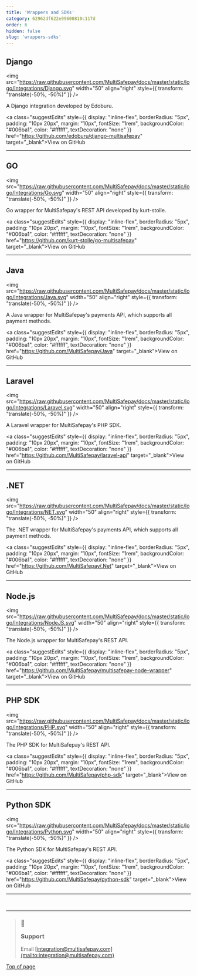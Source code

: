 ```yaml
---
title: 'Wrappers and SDKs'
category: 62962df622e99600810c117d
order: 6
hidden: false
slug: 'wrappers-sdks'
---
```

## Django

<img src="https://raw.githubusercontent.com/MultiSafepay/docs/master/static/logo/Integrations/Django.svg" width="50" align="right" style={{ transform: "translate(-50%, -50%)" }} />

A Django integration developed by Edoburu.

<a class="suggestEdits" style={{ display: "inline-flex", borderRadius: "5px", padding: "10px 20px", margin: "10px", fontSize: "1rem", backgroundColor: "#006ba1", color: "#ffffff", textDecoration: "none" }} href="https://github.com/edoburu/django-multisafepay" target="_blank"><span>View on GitHub</span></a>

***

## GO

<img src="https://raw.githubusercontent.com/MultiSafepay/docs/master/static/logo/Integrations/Go.svg" width="50" align="right" style={{ transform: "translate(-50%, -50%)" }} />

Go wrapper for MultiSafepay's REST API developed by kurt-stolle.

<a class="suggestEdits" style={{ display: "inline-flex", borderRadius: "5px", padding: "10px 20px", margin: "10px", fontSize: "1rem", backgroundColor: "#006ba1", color: "#ffffff", textDecoration: "none" }} href="https://github.com/kurt-stolle/go-multisafepay" target="_blank"><span>View on GitHub</span></a>

***

## Java

<img src="https://raw.githubusercontent.com/MultiSafepay/docs/master/static/logo/Integrations/Java.svg" width="50" align="right" style={{ transform: "translate(-50%, -50%)" }} />

A Java wrapper for MultiSafepay's payments API, which supports all payment methods.

<a class="suggestEdits" style={{ display: "inline-flex", borderRadius: "5px", padding: "10px 20px", margin: "10px", fontSize: "1rem", backgroundColor: "#006ba1", color: "#ffffff", textDecoration: "none" }} href="https://github.com/MultiSafepay/Java" target="_blank"><span>View on GitHub</span></a>

***

## Laravel

<img src="https://raw.githubusercontent.com/MultiSafepay/docs/master/static/logo/Integrations/Laravel.svg" width="50" align="right" style={{ transform: "translate(-50%, -50%)" }} />

A Laravel wrapper for MultiSafepay's PHP SDK.

<a class="suggestEdits" style={{ display: "inline-flex", borderRadius: "5px", padding: "10px 20px", margin: "10px", fontSize: "1rem", backgroundColor: "#006ba1", color: "#ffffff", textDecoration: "none" }} href="https://github.com/MultiSafepay/laravel-api" target="_blank"><span>View on GitHub</span></a>

***

## .NET

<img src="https://raw.githubusercontent.com/MultiSafepay/docs/master/static/logo/Integrations/NET.svg" width="50" align="right" style={{ transform: "translate(-50%, -50%)" }} />

The .NET wrapper for MultiSafepay's payments API, which supports all payment methods.

<a class="suggestEdits" style={{ display: "inline-flex", borderRadius: "5px", padding: "10px 20px", margin: "10px", fontSize: "1rem", backgroundColor: "#006ba1", color: "#ffffff", textDecoration: "none" }} href="https://github.com/MultiSafepay/.Net" target="_blank"><span>View on GitHub</span></a>

***

## Node.js

<img src="https://raw.githubusercontent.com/MultiSafepay/docs/master/static/logo/Integrations/NodeJS.svg" width="50" align="right" style={{ transform: "translate(-50%, -50%)" }} />

The Node.js wrapper for MultiSafepay's REST API.

<a class="suggestEdits" style={{ display: "inline-flex", borderRadius: "5px", padding: "10px 20px", margin: "10px", fontSize: "1rem", backgroundColor: "#006ba1", color: "#ffffff", textDecoration: "none" }} href="https://github.com/MultiSafepay/multisafepay-node-wrapper" target="_blank"><span>View on GitHub</span></a>

***

## PHP SDK

<img src="https://raw.githubusercontent.com/MultiSafepay/docs/master/static/logo/Integrations/PHP.svg" width="50" align="right" style={{ transform: "translate(-50%, -50%)" }} />

The PHP SDK for MultiSafepay's REST API.

<a class="suggestEdits" style={{ display: "inline-flex", borderRadius: "5px", padding: "10px 20px", margin: "10px", fontSize: "1rem", backgroundColor: "#006ba1", color: "#ffffff", textDecoration: "none" }} href="https://github.com/MultiSafepay/php-sdk" target="_blank"><span>View on GitHub</span></a>

***

## Python SDK

<img src="https://raw.githubusercontent.com/MultiSafepay/docs/master/static/logo/Integrations/Python.svg" width="50" align="right" style={{ transform: "translate(-50%, -50%)" }} />

The Python SDK for MultiSafepay's REST API.

<a class="suggestEdits" style={{ display: "inline-flex", borderRadius: "5px", padding: "10px 20px", margin: "10px", fontSize: "1rem", backgroundColor: "#006ba1", color: "#ffffff", textDecoration: "none" }} href="https://github.com/MultiSafepay/python-sdk" target="_blank"><span>View on GitHub</span></a>

***

<br />

***

<blockquote class="callout callout_info">
  <h3 class="callout-heading false">
    <span class="callout-icon">💬</span>
    <p>Support</p>
  </h3>

  <p>Email <a href="mailto:integration@multisafepay.com">[integration@multisafepay.com](mailto:integration@multisafepay.com)</a></p>
</blockquote>

[Top of page](#)